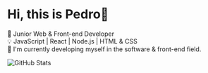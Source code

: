 # Hi, this is Pedro👋  

🚀 Junior Web & Front-end Developer  
💡 JavaScript | React | Node.js | HTML & CSS  
🌱 I'm currently developing myself in the software & front-end field.


![GitHub Stats](https://github-readme-stats.vercel.app/api?username=pedro-rocha98&show_icons=true&theme=tokyonight)
